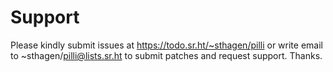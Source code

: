 # Support

Please kindly submit issues at https://todo.sr.ht/~sthagen/pilli or write email to ~sthagen/pilli@lists.sr.ht to submit patches and request support. Thanks.
